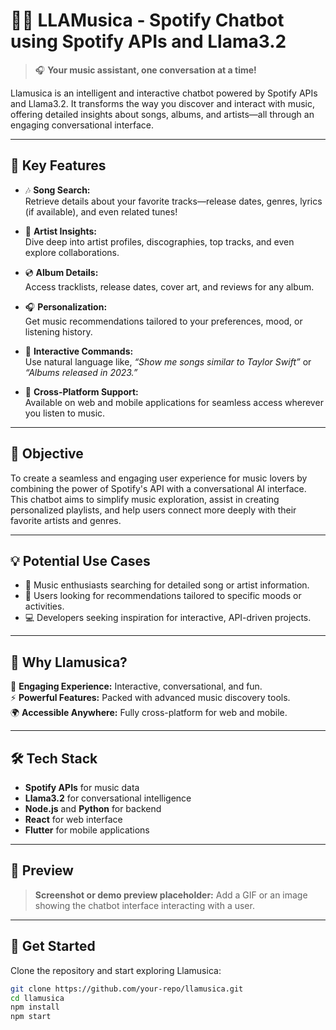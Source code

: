 # 🎵🐪 **LLAMusica** - Spotify Chatbot using Spotify APIs and Llama3.2  

> 🎧 **Your music assistant, one conversation at a time!**

Llamusica is an intelligent and interactive chatbot powered by Spotify APIs and Llama3.2. It transforms the way you discover and interact with music, offering detailed insights about songs, albums, and artists—all through an engaging conversational interface.  

---

## 🌟 **Key Features**

- 🎶 **Song Search:**  
  Retrieve details about your favorite tracks—release dates, genres, lyrics (if available), and even related tunes!  

- 🎤 **Artist Insights:**  
  Dive deep into artist profiles, discographies, top tracks, and even explore collaborations.  

- 💿 **Album Details:**  
  Access tracklists, release dates, cover art, and reviews for any album.  

- 🎧 **Personalization:**  
  Get music recommendations tailored to your preferences, mood, or listening history.  

- 💬 **Interactive Commands:**  
  Use natural language like, _“Show me songs similar to Taylor Swift”_ or _“Albums released in 2023.”_  

- 📱 **Cross-Platform Support:**  
  Available on web and mobile applications for seamless access wherever you listen to music.  

---

## 🎯 **Objective**  

To create a seamless and engaging user experience for music lovers by combining the power of Spotify's API with a conversational AI interface. This chatbot aims to simplify music exploration, assist in creating personalized playlists, and help users connect more deeply with their favorite artists and genres.  

---

## 💡 **Potential Use Cases**

- 🎵 Music enthusiasts searching for detailed song or artist information.  
- 🕺 Users looking for recommendations tailored to specific moods or activities.  
- 💻 Developers seeking inspiration for interactive, API-driven projects.  

---

## 🚀 **Why Llamusica?**

🎉 **Engaging Experience:** Interactive, conversational, and fun.  
⚡ **Powerful Features:** Packed with advanced music discovery tools.  
🌍 **Accessible Anywhere:** Fully cross-platform for web and mobile.  

---

## 🛠 **Tech Stack**

- **Spotify APIs** for music data  
- **Llama3.2** for conversational intelligence  
- **Node.js** and **Python** for backend  
- **React** for web interface  
- **Flutter** for mobile applications  

---

## 📸 **Preview**

> **Screenshot or demo preview placeholder:** Add a GIF or an image showing the chatbot interface interacting with a user.

---

## 🎤 **Get Started**  

Clone the repository and start exploring Llamusica:  

```bash
git clone https://github.com/your-repo/llamusica.git
cd llamusica
npm install
npm start
```
